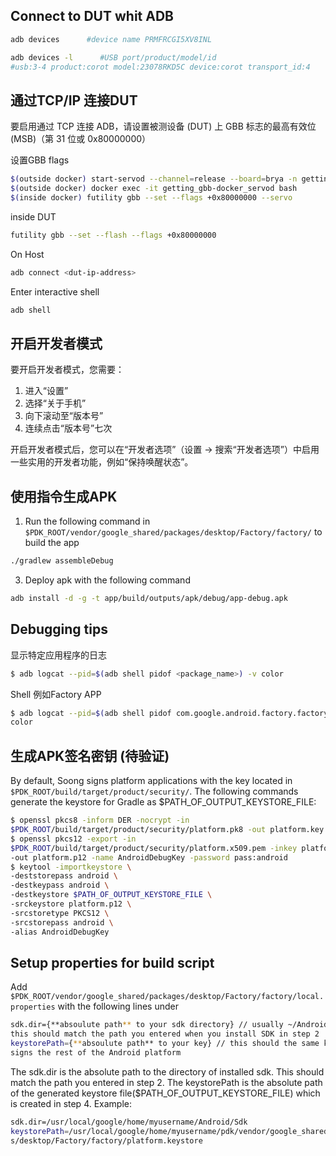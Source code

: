 ## Connect to DUT whit ADB

```sh
adb devices      #device name PRMFRCGI5XV8INL

adb devices -l      #USB port/product/model/id
#usb:3-4 product:corot model:23078RKD5C device:corot transport_id:4
```
## 通过TCP/IP 连接DUT

要启用通过 TCP 连接 ADB，请设置被测设备 (DUT) 上 GBB 标志的最高有效位 (MSB)（第 31 位或 0x80000000）

设置GBB flags
```sh
$(outside docker) start-servod --channel=release --board=brya -n getting_gbb
$(outside docker) docker exec -it getting_gbb-docker_servod bash
$(inside docker) futility gbb --set --flags +0x80000000 --servo
```
inside DUT
```sh
futility gbb --set --flash --flags +0x80000000
```
On Host
```sh
adb connect <dut-ip-address>
```
Enter interactive shell
```sh
adb shell
```

## 开启开发者模式
要开启开发者模式，您需要：
1. 进入“设置”
2. 选择“关于手机”
3. 向下滚动至“版本号”
4. 连续点击“版本号”七次

开启开发者模式后，您可以在“开发者选项”（设置 -> 搜索“开发者选项”）中启用一些实用的开发者功能，例如“保持唤醒状态”。


## 使用指令生成APK

1. Run the following command in
``$PDK_ROOT/vendor/google_shared/packages/desktop/Factory/factory/`` to build the
app
```sh
./gradlew assembleDebug
```
3. Deploy apk with the following command
```sh
adb install -d -g -t app/build/outputs/apk/debug/app-debug.apk
```

## Debugging tips
显示特定应用程序的日志
```sh
$ adb logcat --pid=$(adb shell pidof <package_name>) -v color
```
Shell
例如Factory APP
```sh
$ adb logcat --pid=$(adb shell pidof com.google.android.factory.factory) -v
color
```

## 生成APK签名密钥 (待验证)
By default, Soong signs platform applications with the key located in
``$PDK_ROOT/build/target/product/security/``. The following commands generate the
keystore for Gradle as $PATH_OF_OUTPUT_KEYSTORE_FILE:
```sh
$ openssl pkcs8 -inform DER -nocrypt -in
$PDK_ROOT/build/target/product/security/platform.pk8 -out platform.key
$ openssl pkcs12 -export -in
$PDK_ROOT/build/target/product/security/platform.x509.pem -inkey platform.key
-out platform.p12 -name AndroidDebugKey -password pass:android
$ keytool -importkeystore \
-deststorepass android \
-destkeypass android \
-destkeystore $PATH_OF_OUTPUT_KEYSTORE_FILE \
-srckeystore platform.p12 \
-srcstoretype PKCS12 \
-srcstorepass android \
-alias AndroidDebugKey
```

## Setup properties for build script
Add ``$PDK_ROOT/vendor/google_shared/packages/desktop/Factory/factory/local.properties``
with the following lines under
```sh
sdk.dir={**absoulute path** to your sdk directory} // usually ~/Android/Sdk,
this should match the path you entered when you install SDK in step 2
keystorePath={**absoulute path** to your key} // this should the same key that
signs the rest of the Android platform
```
The sdk.dir is the absolute path to the directory of installed sdk. This should match the path you
entered in step 2.
The keystorePath is the absolute path of the generated keystore
file($PATH_OF_OUTPUT_KEYSTORE_FILE) which is created in step 4.
Example:
```sh
sdk.dir=/usr/local/google/home/myusername/Android/Sdk
keystorePath=/usr/local/google/home/myusername/pdk/vendor/google_shared/package
s/desktop/Factory/factory/platform.keystore
```
